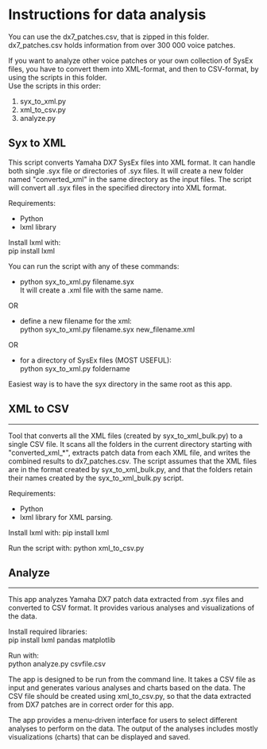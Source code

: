 # Instructions for data analysis <br>

You can use the dx7_patches.csv, that is zipped in this folder.
dx7_patches.csv holds information from over 300 000 voice patches.

If you want to analyze other voice patches or your own collection of SysEx files, you have to convert them into XML-format, and then to CSV-format, by using the scripts in this folder. <br>
Use the scripts in this order:
1. syx_to_xml.py
2. xml_to_csv.py
3. analyze.py

## Syx to XML
This script converts Yamaha DX7 SysEx files into XML format.
It can handle both single .syx file or directories of .syx files.
It will create a new folder named "converted_xml" in the same directory as the input files.
The script will convert all .syx files in the specified directory into XML format.

Requirements:
- Python
- lxml library

Install lxml with: <br>
pip install lxml


You can run the script with any of these commands: <br>
- python syx_to_xml.py filename.syx <br>
It will create a .xml file with the same name. <br>

OR
- define a new filename for the xml: <br>
python syx_to_xml.py filename.syx new_filename.xml <br>

OR
- for a directory of SysEx files (MOST USEFUL): <br>
python syx_to_xml.py foldername

Easiest way is to have the syx directory in the same root as this app.

## XML to CSV
-------------------------------------------------------------
Tool that converts all the XML files (created by syx_to_xml_bulk.py) to a single CSV file.
It scans all the folders in the current directory starting with "converted_xml_*",
extracts patch data from each XML file, and writes the combined results to dx7_patches.csv.
The script assumes that the XML files are in the format created by syx_to_xml_bulk.py, and that the folders retain their names created by the syx_to_xml_bulk.py script.

Requirements:
- Python
- lxml library for XML parsing.

Install lxml with:
pip install lxml

Run the script with:
python xml_to_csv.py

## Analyze
-------------------------------------------------------------
This app analyzes Yamaha DX7 patch data extracted from .syx files and converted to CSV format.
It provides various analyses and visualizations of the data.

Install required libraries: <br>
pip install lxml pandas matplotlib

Run with: <br>
python analyze.py csvfile.csv

The app is designed to be run from the command line.
It takes a CSV file as input and generates various analyses and charts based on the data.
The CSV file should be created using xml_to_csv.py, so that the data extracted from DX7 patches are in correct order for this app.

The app provides a menu-driven interface for users to select different analyses to perform on the data.
The output of the analyses includes mostly visualizations (charts) that can be displayed and saved.
